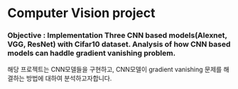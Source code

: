 # Computer Vision project

### Objective : Implementation Three CNN based models(Alexnet, VGG, ResNet) with Cifar10 dataset. Analysis of how CNN based models can haddle gradient vanishing problem.
해당 프로젝트는 CNN모델들을 구현하고, CNN모델이 gradient vanishing 문제를 해결하는 방법에 대하여 분석하고자합니다. 
